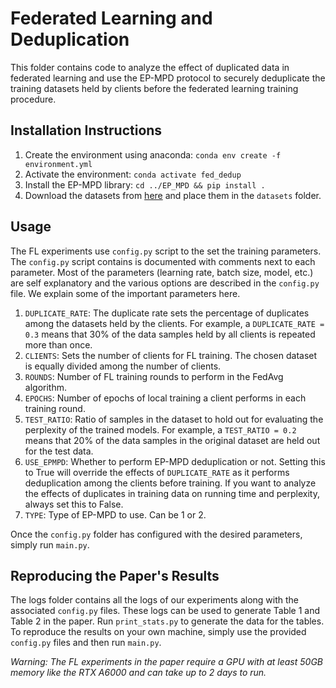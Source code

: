 # Federated Learning and Deduplication

This folder contains code to analyze the effect of duplicated data in federated learning and use the EP-MPD protocol to securely deduplicate the training datasets held by clients before the federated learning training procedure.

## Installation Instructions

1. Create the environment using anaconda: `conda env create -f environment.yml`
2. Activate the environment: `conda activate fed_dedup`
3. Install the EP-MPD library: `cd ../EP_MPD && pip install .`
4. Download the datasets from [here](https://drive.google.com/drive/folders/1SYycnxYaLr4iPeMGxGhtxX1Zs8P_UKLI?usp=drive_link) and place them in the `datasets` folder.

## Usage

The FL experiments use `config.py` script to the set the training parameters. The `config.py` script contains is documented with comments next to each parameter. Most of the parameters (learning rate, batch size, model, etc.) are self explanatory and the various options are described in the `config.py` file. We explain some of the important parameters here.

1. `DUPLICATE_RATE`: The duplicate rate sets the percentage of duplicates among the datasets held by the clients. For example, a `DUPLICATE_RATE = 0.3` means that 30% of the data samples held by all clients is repeated more than once.
2. `CLIENTS`: Sets the number of clients for FL training. The chosen dataset is equally divided among the number of clients.
3. `ROUNDS`: Number of FL training rounds to perform in the FedAvg algorithm.
4. `EPOCHS`: Number of epochs of local training a client performs in each training round.
5. `TEST_RATIO`: Ratio of samples in the dataset to hold out for evaluating the perplexity of the trained models. For example, a `TEST_RATIO = 0.2` means that 20% of the data samples in the original dataset are held out for the test data.
6. `USE_EPMPD`: Whether to perform EP-MPD deduplication or not. Setting this to True will override the effects of `DUPLICATE_RATE` as it performs deduplication among the clients before training. If you want to analyze the effects of duplicates in training data on running time and perplexity, always set this to False. 
7. `TYPE`: Type of EP-MPD to use. Can be 1 or 2.

Once the `config.py` folder has configured with the desired parameters, simply run `main.py`. 


## Reproducing the Paper's Results

The logs folder contains all the logs of our experiments along with the associated `config.py` files. These logs can be used to generate Table 1 and Table 2 in the paper. Run `print_stats.py` to generate the data for the tables. To reproduce the results on your own machine, simply use the provided `config.py` files and then run `main.py`.

_Warning: The FL experiments in the paper require a GPU with at least 50GB memory like the RTX A6000 and can take up to 2 days to run._
